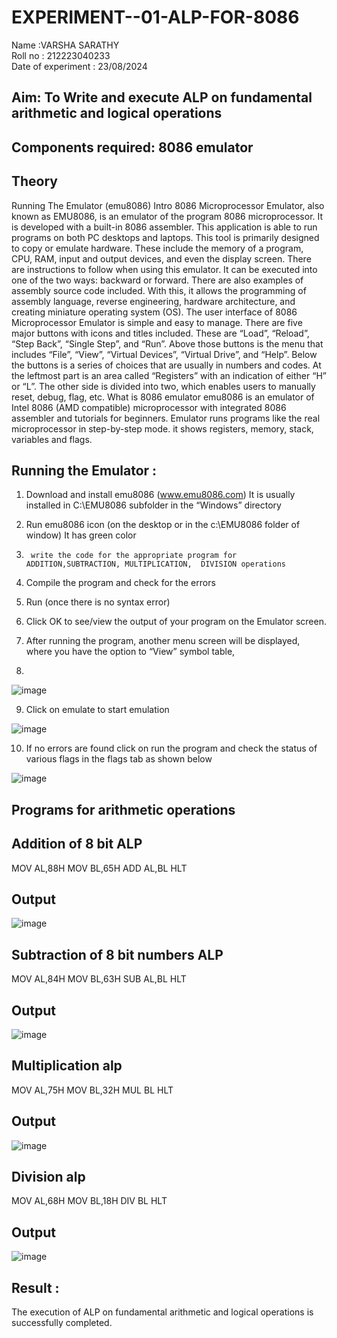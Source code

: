# EXPERIMENT--01-ALP-FOR-8086
Name :VARSHA SARATHY   
Roll no : 212223040233  
Date of experiment : 23/08/2024

## Aim: To Write and execute ALP on fundamental arithmetic and logical operations
## Components required: 8086  emulator 
## Theory 
Running The Emulator (emu8086) Intro 8086 Microprocessor Emulator, also known as EMU8086, is an emulator of the program 8086 microprocessor. It is developed with a built-in 8086 assembler. This application is able to run programs on both PC desktops and laptops. This tool is primarily designed to copy or emulate hardware. These include the memory of a program, CPU, RAM, input and output devices, and even the display screen. There are instructions to follow when using this emulator. It can be executed into one of the two ways: backward or forward. There are also examples of assembly source code included. With this, it allows the programming of assembly language, reverse engineering, hardware architecture, and creating miniature operating system (OS). The user interface of 8086 Microprocessor Emulator is simple and easy to manage. There are five major buttons with icons and titles included. These are “Load”, “Reload”, “Step Back”, “Single Step”, and “Run”. Above those buttons is the menu that includes “File”, “View”, “Virtual Devices”, “Virtual Drive”, and “Help”. Below the buttons is a series of choices that are usually in numbers and codes. At the leftmost part is an area called “Registers” with an indication of either “H” or “L”. The other side is divided into two, which enables users to manually reset, debug, flag, etc. What is 8086 emulator emu8086 is an emulator of Intel 8086 (AMD compatible) microprocessor with integrated 8086 assembler and tutorials for beginners. Emulator runs programs like the real microprocessor in step-by-step mode. it shows registers, memory, stack, variables and flags.


 ## Running the Emulator :
1.	Download and install emu8086 (www.emu8086.com) It is usually installed in C:\EMU8086 subfolder in the “Windows” directory
2.	  Run  emu8086 icon (on the desktop or in the c:\EMU8086 folder of window) It has green color 
 
 
3.		write the code for the appropriate program for ADDITION,SUBTRACTION, MULTIPLICATION,  DIVISION operations 

4.	 Compile the program and check for the errors 
5.	Run (once there is no syntax error) 

6.	Click OK to see/view the output of your program on the Emulator screen. 


7.	After running the program, another menu screen will be displayed, where you have the option to “View” symbol table,
8.	 


![image](https://user-images.githubusercontent.com/36288975/189273263-d65baae9-4b8f-4723-afb3-c0ffa4052b04.png)











9.	Click on emulate to start emulation 








![image](https://user-images.githubusercontent.com/36288975/189273273-9bb36ec1-e2e8-4892-8d35-37707332bfdc.png)








10.	If no errors are found click on run the program and check the status of various flags in the flags tab as shown below 






![image](https://user-images.githubusercontent.com/36288975/189273277-113a2a33-4a40-4ff8-95a5-ecd3a1f504fe.png)







## Programs for arithmetic  operations

## Addition  of 8 bit ALP 
MOV AL,88H
MOV BL,65H
ADD AL,BL
HLT
## Output  
 ![image](https://github.com/user-attachments/assets/26fb55f6-8eaf-4b9a-b65b-c7757bc416b2)

## Subtraction   of 8 bit numbers  ALP 
MOV AL,84H
MOV BL,63H
SUB AL,BL
HLT
 
## Output  
![image](https://github.com/user-attachments/assets/ec69b4d5-f6aa-49c7-9a8e-7dc048d4c13c)


## Multiplication alp 
MOV AL,75H
MOV BL,32H
MUL BL
HLT

 ## Output  
![image](https://github.com/user-attachments/assets/3cd50602-f491-4f81-ab5b-dc463b8a5699)


## Division alp 
MOV AL,68H
MOV BL,18H
DIV BL
HLT

## Output  
![image](https://github.com/user-attachments/assets/85b6b565-cbb8-426e-bab8-42fadf17ec90)


## Result :
 The execution of ALP on fundamental arithmetic and logical operations is successfully completed.








